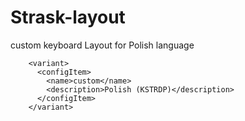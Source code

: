 # Strask-layout
custom keyboard Layout for Polish language

        <variant>
          <configItem>
            <name>custom</name>
            <description>Polish (KSTRDP)</description>
          </configItem>
        </variant>
